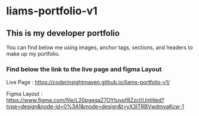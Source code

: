 # liams-portfolio-v1

## This is my developer portfolio

You can find below me using images, anchor tags, sections, and headers to make up my portfolio.

### Find below the link to the live page and figma Layout

Live Page : https://coderinsightmaven.github.io/liams-portfolio-v1/

Figma Layout : https://www.figma.com/file/L20pgeqaZ7OYtuvpf8Zzcl/Untitled?type=design&node-id=0%3A1&mode=design&t=vX3ITRBVwdmvaKcw-1
